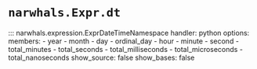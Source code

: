 # `narwhals.Expr.dt`

::: narwhals.expression.ExprDateTimeNamespace
    handler: python
    options:
      members:
        - year
        - month
        - day
        - ordinal_day
        - hour
        - minute
        - second
        - total_minutes
        - total_seconds
        - total_milliseconds
        - total_microseconds
        - total_nanoseconds
      show_source: false
      show_bases: false
